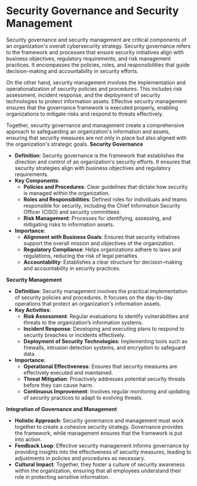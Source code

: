 #  Security Governance and Security Management

 

Security governance and security management are critical components of an organization's overall cybersecurity strategy. Security governance refers to the framework and processes that ensure security initiatives align with business objectives, regulatory requirements, and risk management practices. It encompasses the policies, roles, and responsibilities that guide decision-making and accountability in security efforts.

On the other hand, security management involves the implementation and operationalization of security policies and procedures. This includes risk assessment, incident response, and the deployment of security technologies to protect information assets. Effective security management ensures that the governance framework is executed properly, enabling organizations to mitigate risks and respond to threats effectively.

Together, security governance and management create a comprehensive approach to safeguarding an organization's information and assets, ensuring that security measures are not only in place but also aligned with the organization's strategic goals. **Security Governance**

- **Definition**: Security governance is the framework that establishes the direction and control of an organization's security efforts. It ensures that security strategies align with business objectives and regulatory requirements.
- **Key Components**:
  - **Policies and Procedures**: Clear guidelines that dictate how security is managed within the organization.
  - **Roles and Responsibilities**: Defined roles for individuals and teams responsible for security, including the Chief Information Security Officer (CISO) and security committees.
  - **Risk Management**: Processes for identifying, assessing, and mitigating risks to information assets.
- **Importance**:
  - **Alignment with Business Goals**: Ensures that security initiatives support the overall mission and objectives of the organization.
  - **Regulatory Compliance**: Helps organizations adhere to laws and regulations, reducing the risk of legal penalties.
  - **Accountability**: Establishes a clear structure for decision-making and accountability in security practices.

**Security Management**

- **Definition**: Security management involves the practical implementation of security policies and procedures. It focuses on the day-to-day operations that protect an organization's information assets.
- **Key Activities**:
  - **Risk Assessment**: Regular evaluations to identify vulnerabilities and threats to the organization’s information systems.
  - **Incident Response**: Developing and executing plans to respond to security breaches or incidents effectively.
  - **Deployment of Security Technologies**: Implementing tools such as firewalls, intrusion detection systems, and encryption to safeguard data.
- **Importance**:
  - **Operational Effectiveness**: Ensures that security measures are effectively executed and maintained.
  - **Threat Mitigation**: Proactively addresses potential security threats before they can cause harm.
  - **Continuous Improvement**: Involves regular monitoring and updating of security practices to adapt to evolving threats.

**Integration of Governance and Management**

- **Holistic Approach**: Security governance and management must work together to create a cohesive security strategy. Governance provides the framework, while management ensures that the framework is put into action.
- **Feedback Loop**: Effective security management informs governance by providing insights into the effectiveness of security measures, leading to adjustments in policies and procedures as necessary.
- **Cultural Impact**: Together, they foster a culture of security awareness within the organization, ensuring that all employees understand their role in protecting sensitive information.
